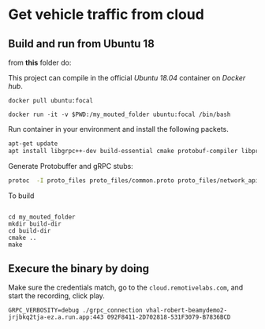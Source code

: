 # Get vehicle traffic from cloud

## Build and run from Ubuntu 18

from **this** folder do:

This project can compile in the official _Ubuntu 18.04_ container on _Docker hub_.

    docker pull ubuntu:focal

    docker run -it -v $PWD:/my_mouted_folder ubuntu:focal /bin/bash

Run container in your environment and install the following packets.

```sh
apt-get update
apt install libgrpc++-dev build-essential cmake protobuf-compiler libprotobuf-dev protobuf-compiler-grpc
```

Generate Protobuffer and gRPC stubs:

```sh
protoc  -I proto_files proto_files/common.proto proto_files/network_api.proto --cpp_out=proto_files --grpc_out=proto_files --plugin=protoc-gen-grpc=`which grpc_cpp_plugin`
```

To build
```

cd my_mouted_folder
mkdir build-dir
cd build-dir
cmake ..
make
```

## Execure the binary by doing

Make sure the credentials match, go to the `cloud.remotivelabs.com`, and start the recording, click play.

```
GRPC_VERBOSITY=debug ./grpc_connection vhal-robert-beamydemo2-jrjbkq2tja-ez.a.run.app:443 092F8411-2D702818-531F3079-B7836BCD
```


